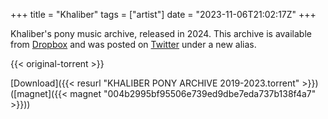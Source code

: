 +++
title = "Khaliber"
tags = ["artist"]
date = "2023-11-06T21:02:17Z"
+++

Khaliber's pony music archive, released in 2024. This archive is available from [Dropbox](https://www.dropbox.com/scl/fo/ul3bu0bf80juawu2ngmvp/ADys2QrcHxs97RMA2IOWClA?rlkey=l1lj6suhkjml5ud74o0p6yv54&dl=0) and was posted on [Twitter](https://twitter.com/MalachiteAudio/status/1814111286268981369) under a new alias.

{{< original-torrent >}}

[Download]({{< resurl "KHALIBER PONY ARCHIVE 2019-2023.torrent" >}}) ([magnet]({{< magnet "004b2995bf95506e739ed9dbe7eda737b138f4a7" >}}))
